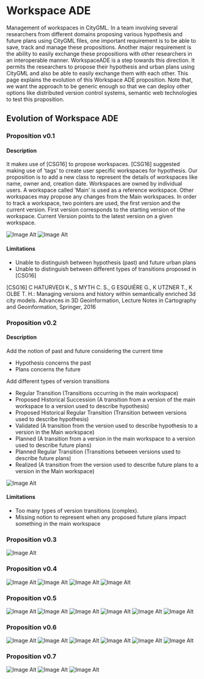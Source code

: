 # Workspace ADE

Management of workspaces in CityGML.
In a team involving several researchers from different domains proposing various hypothesis and future plans using CityGML files, one important requirement is to be able to save, track and manage these propositions. 
Another major requirement is the ability to easily exchange these propositions with other researchers in an interoperable manner. 
WorkspaceADE is a step towards this direction.
It permits the researchers to propose their hypothesis and urban plans using CityGML and also be able to easily exchange them with each other.
This page explains the evolution of this Workspace ADE proposition.
Note that, we want the approach to be generic enough so that we can deploy other options like distributed version control systems, semantic web technologies to test this proposition.

## Evolution of Workspace ADE
### Proposition v0.1 
#### Description
It makes use of [CSG16] to propose workspaces.
[CSG16] suggested making use of 'tags' to create user specific workspaces for hypothesis.
Our proposition is to add a new class to represent the details of workspaces like name, owner and, creation date.
Workspaces are owned by individual users.
A workspace called 'Main' is used as a reference workspace.
Other workspaces may propose any changes from the Main workspaces.
In order to track a workspace, two pointers are used, the first version and the current version.
First version corresponds to the starting version of the workspace.
Current Version points to the latest version on a given workspace.

![Image Alt](WorkspaceADE.png)
![Image Alt](WorkspacePropositionv0.1.png)

#### Limitations
* Unable to distinguish between hypothesis (past) and future urban plans
* Unable to distinguish between different types of transitions proposed in [CSG16]

[CSG16] C HATURVEDI K., S MYTH C. S., G ESQUIÈRE G., K UTZNER T., K OLBE T. H.: Managing versions and history within semantically enriched 3d city models. Advances in 3D Geoinformation, Lecture Notes in Cartography and Geoinformation, Springer, 2016


### Proposition v0.2 
#### Description
Add  the notion of past and future considering the current time
* Hypothesis concerns the past
* Plans concerns the future

Add different types of version transitions
* Regular Transition (Transitions occurring in the main workspace)
* Proposed Historical Succession (A transition from a version of the main workspace to a version used to describe hypothesis)
* Proposed Historical Regular Transition (Transition between versions used to describe hypothesis)
* Validated (A transition from the version used to describe hypothesis to a version in the Main workspace)
* Planned (A transition from a version in the main workspace to a version used to describe future plans)
* Planned Regular Transition (Transitions between versions used to describe future plans)
* Realized (A transition from the version used to describe future plans to a version in the Main workspace)

![Image Alt](WorkspacePropositionv0.2.png)

#### Limitations
* Too many types of version transitions (complex).
* Missing notion to represent when any proposed future plans impact something in the main workspace 

### Proposition v0.3 
![Image Alt](WorkspacePropositionv0.3.png)
### Proposition v0.4 
![Image Alt](WorkspaceVCSComparison.png)
![Image Alt](Git.png)
![Image Alt](WorkspacePropositionv0.4.png)
![Image Alt](WorkspacePropositionv0.4Workspaces.png)
### Proposition v0.5 
![Image Alt](WorkspacePropositionv0.5Workspaces.png)
![Image Alt](WorkspacePropositionv0.5Hypothesis.png)
![Image Alt](WorkspacePropositionv0.5Planned.png)
![Image Alt](WorkspacePropositionv0.5Influence.png)
![Image Alt](WorkspacePropositionv0.5Influence2.png)
![Image Alt](WorkspacePropositionv0.5Quality.png)
### Proposition v0.6 
![Image Alt](WorkspacePropositionv0.6Hypothesis.png)
![Image Alt](WorkspacePropositionv0.6Influence.png)
![Image Alt](WorkspacePropositionv0.6Influence2.png)
![Image Alt](WorkspacePropositionv0.6Quality.png)
![Image Alt](WorkspacePropositionv0.6TimeDiagram.png)
![Image Alt](WorkspacePropositionv0.6IntervalDiagram.png)
### Proposition v0.7 
![Image Alt](WorkspacePropositionv0.7Past.png)
![Image Alt](WorkspacePropositionv0.7TimeDiagram.png)
![Image Alt](WorkspacePropositionv0.7IntervalDiagram.png)


